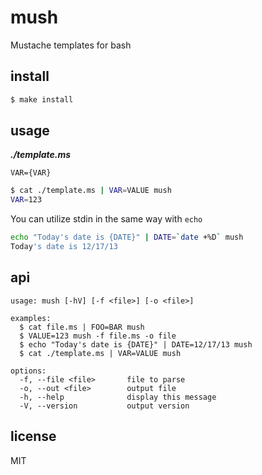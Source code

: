 mush
====

Mustache templates for bash

## install

```sh
$ make install
```

## usage

***./template.ms***

```
VAR={VAR}
```

```sh
$ cat ./template.ms | VAR=VALUE mush
VAR=123
```

You can utilize stdin in the same way with `echo`

```sh
echo "Today's date is {DATE}" | DATE=`date +%D` mush
Today's date is 12/17/13
```

## api

```
usage: mush [-hV] [-f <file>] [-o <file>]

examples:
  $ cat file.ms | FOO=BAR mush
  $ VALUE=123 mush -f file.ms -o file
  $ echo "Today's date is {DATE}" | DATE=12/17/13 mush
  $ cat ./template.ms | VAR=VALUE mush

options:
  -f, --file <file>       file to parse
  -o, --out <file>        output file
  -h, --help              display this message
  -V, --version           output version
```

## license

MIT

